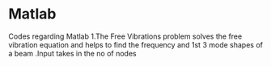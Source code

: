 # Matlab
Codes regarding Matlab
1.The Free Vibrations problem solves the free vibration equation and helps to find the frequency and 1st 3 mode shapes of a beam .Input takes in the no of nodes

